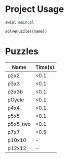 # Project Usage

```bash
swipl main.pl

solvePuzzle({name})
```

# Puzzles
| Name     | Time(s) |
| -------- | ------- |
| p2x2     | <0.1    |
| p3x3     | <0.1    |
| p3x3b    | <0.1    |
| pCycle   | <0.1    |
| p4x4     | <0.1    |
| p5x5     | <0.1    |
| p5x5_two | <0.1    |
| p7x7     | <0.5    |
| p10x10   | -       |
| p12x12   | -       |
